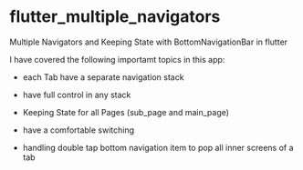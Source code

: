 # flutter_multiple_navigators
Multiple Navigators and Keeping State with BottomNavigationBar in flutter

I have covered the following importamt topics in this app:

- each Tab have a separate navigation stack

- have full control in any stack

- Keeping State for all Pages (sub_page and main_page)

- have a comfortable switching

- handling double tap bottom navigation item to pop all inner screens of a tab

